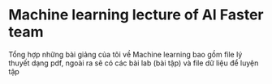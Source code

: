 # Machine learning lecture of AI Faster team
Tổng hợp những bài giảng của tôi về Machine learning bao gồm file lý thuyết dạng pdf, ngoài ra sẽ có các bài lab (bài tập) và file dữ liệu để luyện tập
